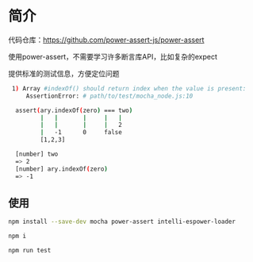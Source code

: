 # 简介
代码仓库：https://github.com/power-assert-js/power-assert

使用power-assert，不需要学习许多断言库API，比如复杂的expect

提供标准的测试信息，方便定位问题
```bash
 1) Array #indexOf() should return index when the value is present:
     AssertionError: # path/to/test/mocha_node.js:10

  assert(ary.indexOf(zero) === two)
         |   |       |     |   |
         |   |       |     |   2
         |   -1      0     false
         [1,2,3]

  [number] two
  => 2
  [number] ary.indexOf(zero)
  => -1
```

## 使用
```bash
npm install --save-dev mocha power-assert intelli-espower-loader

npm i 

npm run test
```
